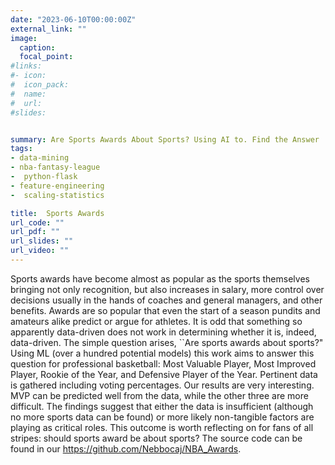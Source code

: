 ```yaml
---
date: "2023-06-10T00:00:00Z"
external_link: ""
image:
  caption: 
  focal_point: 
#links:
#- icon: 
#  icon_pack: 
#  name: 
#  url: 
#slides: 


summary: Are Sports Awards About Sports? Using AI to. Find the Answer
tags:
- data-mining 
- nba-fantasy-league
-  python-flask 
- feature-engineering
-  scaling-statistics

title: 	Sports Awards
url_code: ""
url_pdf: ""
url_slides: ""
url_video: ""
---
```

Sports awards have become almost as popular as the sports themselves bringing not only recognition, but also increases in salary, more control over decisions usually in the hands of coaches and general managers, and other benefits.  Awards are so popular that even the start of a season pundits and amateurs alike predict or argue for athletes.  It is odd that something so apparently data-driven does not work in determining whether it is, indeed, data-driven.  The simple question arises, ``Are sports awards about sports?" Using ML (over a hundred potential models) this work aims to answer this question for professional basketball: Most Valuable Player, Most Improved Player, Rookie of the Year, and Defensive Player of the Year.  Pertinent data is gathered including voting percentages.  Our results are very interesting. MVP can be predicted well from the data, while the other three are more difficult.  The findings suggest that either the data is insufficient (although no more sports data can be found) or more likely non-tangible factors are playing as critical roles.  This outcome is worth reflecting on for fans of all stripes: should sports award be about sports?   The source code can be found in our https://github.com/Nebbocaj/NBA_Awards.